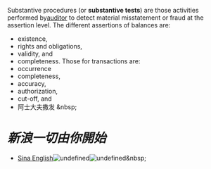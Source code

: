 Substantive procedures (or **substantive tests**) are those activities performed by[auditor](https://en.wikipedia.org/wiki/Audit) to detect material misstatement or fraud at the assertion level. The different assertions of balances are:
- existence,
- rights and obligations,
- validity, and
- completeness. Those for transactions are:
- occurrence
- completeness,
- accuracy,
- authorization,
- cut-off, and
- 阿士大夫撒发 &amp;nbsp;
# ***新浪一切由你開始***
- [Sina English](http://english.sina.com/index.html)![undefined](http://ui.sina.com/assets/img/www/worldmap.jpg)![undefined](http://ui.sina.com/pub/www/0908/Navi.gif)&amp;nbsp;
